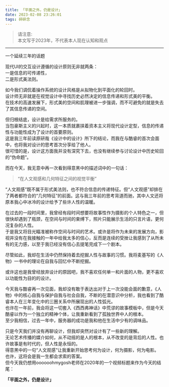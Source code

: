 ```yaml
---
title: 「平面之外，仍是设计」
date: 2023-02-08 23:26:01
tags: 碎碎念
---
```


> 请注意:  
> 本文写于2023年，不代表本人现在认知和观点

---

一个延续三年的话题

现代UI的交互设计遵循的设计原则无非就两条：  
一是信息的可传递性，  
二是形式美法则。

如今我们调侃着操作系统的设计风格是从拟物化到平面化的轮回时。  
设计师无非就是在视觉设计中寻找历史必然决定的信息传递和形式美的平衡。  
在技术的高速发展下，形式美的空间和肌理被进一步强调，而不可避免的就是失去了其信息传递的空间。

但归根结底，设计是给需求所服务的。  
当包豪斯主义的兴起时，这一本质就裹挟着资本主义将现代设计定型，信息的传递性与功能性成为了设计的首要原则。  
这是我三年前读原研哉《设计中的设计》所下的结论，而我在与酷睿的首次会面中，也将我对设计的思考首次分享给了他人。  
很可惜的是，设计这方面我并没有深究下去，也没有继续参与讨论设计中历史轮回的“伪命题”。

而在今天，我无意中再一次看到得意黑中的描述词中的一句话：

> “在人文观感和几何特征之间的视觉平衡”

“人文观感”既不属于形式美法则，也不符合信息的传递特征。但“人文观感”却排在了两者都符合的“几何特征”的前面。这与我三年前的思考背道而驰，其中人文还将原本我心中冰冷的设计给予了些许人性的温暖。

在过去的一段时间里，我曾经有段时间想要将故事性作为摄影的个人特色之一，但很快却遇到了瓶颈，在空间与时间的束缚下，照片只能展示生活的只言片语，更何况复杂的人性。  
于是我又将目光瞄准被称作空间与时间的艺术。或许是将作为未来的发展方向，影视并没有在我接触的一年中给我太多的信心，反而是连续的受挫让我感到了从所未有的无力感，以至于我已经没有信心去提笔完成下一个剧本。

尽管如此，我却在生活中仍然保持着去挖掘人性与故事的习惯。我将麦基写的《人物》一书中的理论在自我与回忆中不断挖掘。

或许这也是我曾经放弃设计的原因吧，我不喜欢任何单一和片面的人物，更不喜欢以功能性为目的的设计。

今天我与酷睿再一次见面，我却没有敢于表达出对于上一次没能会面的歉意，《人物》中的核心自我与保护自我与社会自我，不断的在潜意识中分析，我也看到了酷睿本人在三年变化中的三圈关系中所展现出的人性弧光。  
也许在一年前，我会将这一切套入《西西弗神话》中荒谬的故事模板中，但是今天酷睿以作为一个独立的精神个体，让我重新看到了孤独世界中人的根本。  
至少我相信，过去一年中，服务器的成功是我和他在生活中少有的调味品。

只是今天我们并没有再聊设计，但我却突然对设计有了一些新的理解。  
无论艺术传播的媒介如何，从不动摇的是人的根本，从不改变的是背后的人性。也许故事是有时代的，但人性是永恒的。  
得意黑中的一句“人文观感”让我重新开始思考何为设计，何为摄影，何为电影。  
也许，这将会是我一生都会求索的答案。  
但今天我仍想用oooooohmygosh老师在2020年的一个视频标题来作为今天的结尾：

**「平面之外，仍是设计」**
